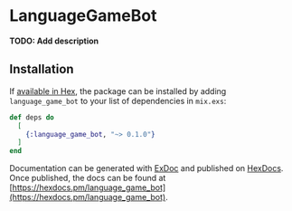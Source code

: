 # LanguageGameBot

**TODO: Add description**

## Installation

If [available in Hex](https://hex.pm/docs/publish), the package can be installed
by adding `language_game_bot` to your list of dependencies in `mix.exs`:

```elixir
def deps do
  [
    {:language_game_bot, "~> 0.1.0"}
  ]
end
```

Documentation can be generated with [ExDoc](https://github.com/elixir-lang/ex_doc)
and published on [HexDocs](https://hexdocs.pm). Once published, the docs can
be found at [https://hexdocs.pm/language_game_bot](https://hexdocs.pm/language_game_bot).

